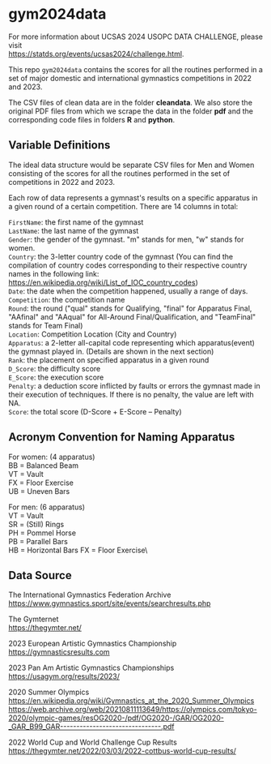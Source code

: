 # gym2024data

For more information about UCSAS 2024 USOPC DATA CHALLENGE, please visit\
https://statds.org/events/ucsas2024/challenge.html.

This repo `gym2024data` contains the scores for all the routines performed in a 
set of major domestic and international gymnastics competitions in 2022 and 2023.

The CSV files of clean data are in the folder **cleandata**. We also store the 
original PDF files from which we scrape the data in the folder **pdf** and the 
corresponding code files in folders **R** and **python**.



## Variable Definitions

The ideal data structure would be separate CSV files for Men and Women 
consisting of the scores for all the routines performed in the set of 
competitions in 2022 and 2023.

Each row of data represents a gymnast's results on a specific apparatus 
in a given round of a certain competition. There are 14 columns in total:

`FirstName`: the first name of the gymnast\
`LastName`: the last name of the gymnast\
`Gender`: the gender of the gymnast. "m" stands for men, "w" stands for women.\
`Country`: the 3-letter country code of the gymnast (You can find the 
compilation of country codes corresponding to their respective country names 
in the following link: https://en.wikipedia.org/wiki/List_of_IOC_country_codes) \
`Date`: the date when the competition happened, usually a range of days.\
`Competition`: the competition name\
`Round`: the round ("qual" stands for Qualifying, "final" for Apparatus Final, 
"AAfinal" and "AAqual" for All-Around Final/Qualification, and "TeamFinal" 
stands for Team Final)\
`Location`: Competition Location (City and Country)\
`Apparatus`: a 2-letter all-capital code representing which apparatus(event) 
the gymnast played in. (Details are shown in the next section)\
`Rank`: the placement on specified apparatus in a given round\
`D_Score`: the difficulty score\
`E_Score`: the execution score\
`Penalty`: a deduction score inflicted by faults or errors the gymnast made 
in their execution of techniques. If there is no penalty, the value are left 
with NA.\
`Score`: the total score (D-Score + E-Score – Penalty)


## Acronym Convention for Naming Apparatus
For women: (4 apparatus)\
BB = Balanced Beam\
VT = Vault\
FX = Floor Exercise\
UB = Uneven Bars

For men: (6 apparatus)\
VT = Vault\
SR = (Still) Rings\
PH = Pommel Horse\
PB = Parallel Bars\
HB = Horizontal Bars
FX = Floor Exercise\

## Data Source

The International Gymnastics Federation Archive\
https://www.gymnastics.sport/site/events/searchresults.php

The Gymternet\
https://thegymter.net/

2023 European Artistic Gymnastics Championship\
https://gymnasticsresults.com

2023 Pan Am Artistic Gymnastics Championships\
https://usagym.org/results/2023/

2020 Summer Olympics\
https://en.wikipedia.org/wiki/Gymnastics_at_the_2020_Summer_Olympics
https://web.archive.org/web/20210811113649/https://olympics.com/tokyo-2020/olympic-games/resOG2020-/pdf/OG2020-/GAR/OG2020-_GAR_B99_GAR-------------------------------.pdf

2022 World Cup and World Challenge Cup Results\
https://thegymter.net/2022/03/03/2022-cottbus-world-cup-results/


